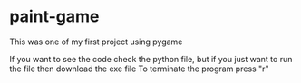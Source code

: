 # paint-game
This was one of my first project using pygame

If you want to see the code check the python file, but if you just want to run the file
then download the exe file
To terminate the program press "r"
